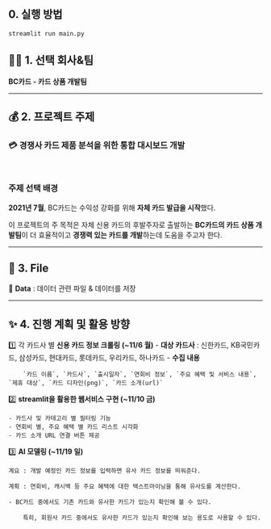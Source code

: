 ## 0. 실행 방법
`streamlit run main.py`

## 👩🏼 1. 선택 회사&팀
**BC카드 - 카드 상품 개발팀**

---

## 💰 2. 프로젝트 주제

### 💳 경쟁사 카드 제품 분석을 위한 통합 대시보드 개발

<br>

### **주제 선택 배경**

**2021년 7월**, BC카드는 수익성 강화를 위해 **자체 카드 발급을 시작**했다. 

이 프로젝트의 주 목적은 자체 신용 카드의 후발주자로 출발하는 **BC카드의 카드 상품 개발팀**이 더 효율적이고 **경쟁력 있는 카드를 개발**하는데 도움을 주고자 한다.
 <br>

<hr>

## 📃 3. File
📁 **Data** : 데이터 관련 파일 & 데이터를 저장

<hr>

## ✨ 4. 진행 계획 및 활용 방향

1️⃣ 각 카드사 별 **신용 카드 정보 크롤링 (~11/6 월)**
    - **대상 카드사** : 신한카드, KB국민카드, 삼성카드, 현대카드, 롯데카드, 우리카드, 하나카드
    - **수집 내용**
        
        `카드 이름`, `카드사`, `출시일자`, `연회비 정보`, `주요 혜택 및 서비스 내용`, `제휴 대상`, `카드 디자인(png)`, `카드 소개(url)`
        
2️⃣ **streamlit을 활용한 웹서비스 구현 (~11/10 금)**
    
    - 카드사 및 카테고리 별 필터링 기능
    - 연회비 별, 주요 혜택 별 카드 리스트 시각화
    - 카드 소개 URL 연결 버튼 제공
  

3️⃣ **AI 모델링 (~11/19 일)**
    
    계요 : 개발 예정인 카드 정보를 입력하면 유사 카드 정보를 띄워준다.
    
    계획 : 연회비, 캐시백 등 주요 혜택에 대한 텍스트마이닝을 통해 유사도를 계산한다.
    
    - BC카드 중에서도 기존 카드와 유사한 카드가 있는지 확인해 볼 수 있다.
        
        특히, 회원사 카드 중에서도 유사한 카드가 있는지 확인해 보는 용도로 사용할 수 있다.
